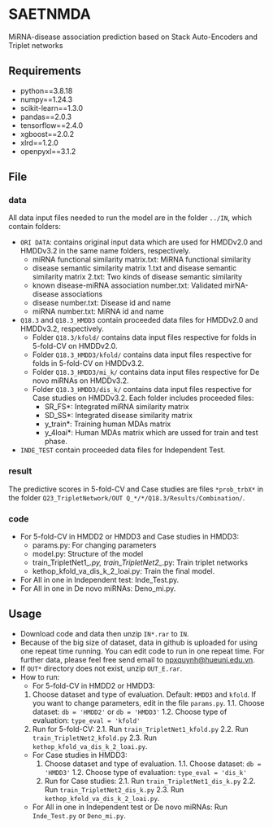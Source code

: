 # SAETNMDA
MiRNA-disease association prediction based on Stack Auto-Encoders and Triplet networks

## Requirements
  * python==3.8.18
  * numpy==1.24.3
  * scikit-learn==1.3.0
  * pandas==2.0.3
  * tensorflow==2.4.0
  * xgboost==2.0.2
  * xlrd==1.2.0
  * openpyxl==3.1.2

## File
### data
  All data input files needed to run the model are in the folder ```../IN```, which contain folders:
  * ```ORI DATA```: contains original input data which are used for HMDDv2.0 and HMDDv3.2 in the same name folders, respectively.
    - miRNA functional similarity matrix.txt: MiRNA functional similarity
    - disease semantic similarity matrix 1.txt and disease semantic similarity matrix 2.txt: Two kinds of disease semantic similarity
    - known disease-miRNA association number.txt: Validated mirNA-disease associations
    - disease number.txt: Disease id and name
    - miRNA number.txt: MiRNA id and name
  * ```Q18.3``` and ```Q18.3_HMDD3``` contain proceeded data files for HMDDv2.0 and HMDDv3.2, respectively.
    - Folder ```Q18.3/kfold/``` contains data input files respective for folds in 5-fold-CV on HMDDv2.0.
    - Folder ```Q18.3_HMDD3/kfold/``` contains data input files respective for folds in 5-fold-CV on HMDDv3.2.
    - Folder ```Q18.3_HMDD3/mi_k/``` contains data input files respective for De novo miRNAs on HMDDv3.2.
    - Folder ```Q18.3_HMDD3/dis_k/``` contains data input files respective for Case studies on HMDDv3.2.
      Each folder includes proceeded files:
      + SR_FS*: Integrated miRNA similarity matrix
      + SD_SS*: Integrated disease similarity matrix
      + y_train*: Training human MDAs matrix
      + y_4loai*: Human MDAs matrix which are ussed for train and test phase.
  * ```INDE_TEST``` contain proceeded data files for Independent Test.
### result
  The predictive scores in 5-fold-CV and Case studies are files ```*prob_trbX*``` in the folder ```Q23_TripletNetwork/OUT Q_*/*/Q18.3/Results/Combination/```.
### code
  * For 5-fold-CV in HMDD2 or HMDD3 and Case studies in HMDD3:
    - params.py: For changing parameters
    - model.py: Structure of the model
    - train_TripletNet1_*.py, train_TripletNet2_*.py: Train triplet networks
    - kethop_kfold_va_dis_k_2_loai.py: Train the final model.
  * For All in one in Independent test: Inde_Test.py.
  * For All in one in De novo miRNAs: Deno_mi.py.
## Usage
  * Download code and data then unzip ```IN*.rar``` to ```IN```.
  * Because of the big size of dataset, data in github is uploaded for using one repeat time running. You can edit code to run in one repeat time. For further data, please feel free send email to npxquynh@hueuni.edu.vn.
  * If ```OUT*``` directory does not exist, unzip ```OUT_E.rar```.
  * How to run:
     - For 5-fold-CV in HMDD2 or HMDD3:
      1. Choose dataset and type of evaluation. Default: ```HMDD3``` and ```kfold```. If you want to change parameters, edit in the file ```params.py```. 
        1.1. Choose dataset:
          ```db = 'HMDD2'``` or ```db = 'HMDD3'```
        1.2. Choose type of evaluation:
          ``` type_eval = 'kfold' ```
      2. Run for 5-fold-CV:
        2.1. Run ```train_TripletNet1_kfold.py```
        2.2. Run ```train_TripletNet2_kfold.py```
        2.3. Run ```kethop_kfold_va_dis_k_2_loai.py```.
    - For Case studies in HMDD3:
      1. Choose dataset and type of evaluation.
        1.1. Choose dataset:
          ```db = 'HMDD3'```
        1.2. Choose type of evaluation:
          ``` type_eval = 'dis_k' ```
      2. Run for Case studies:
        2.1. Run ```train_TripletNet1_dis_k.py```
        2.2. Run ```train_TripletNet2_dis_k.py```
        2.3. Run ```kethop_kfold_va_dis_k_2_loai.py```.
    - For All in one in Independent test or De novo miRNAs: Run ```Inde_Test.py``` or ```Deno_mi.py```.
